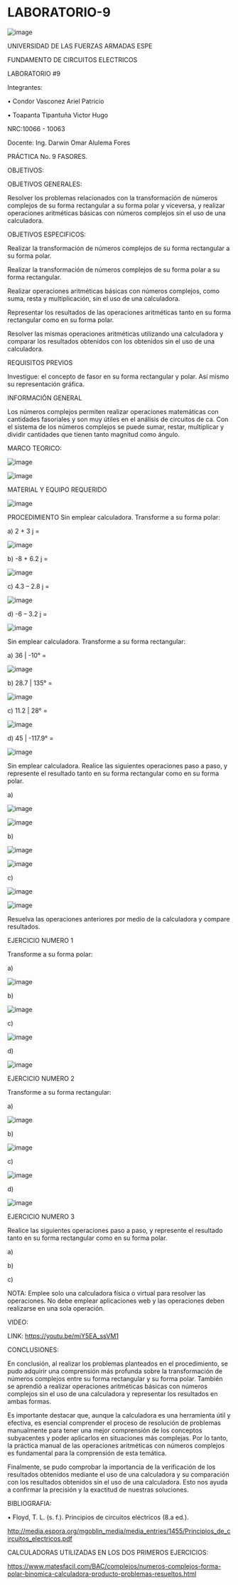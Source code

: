 # LABORATORIO-9

![image](https://user-images.githubusercontent.com/117923992/221039682-31b72108-fccb-4774-9bc8-f30bd5c722c9.png)

UNIVERSIDAD DE LAS FUERZAS ARMADAS ESPE

FUNDAMENTO DE CIRCUITOS ELECTRICOS

LABORATORIO #9

Integrantes:

• Condor Vasconez Ariel Patricio

• Toapanta Tipantuña Victor Hugo

NRC:10066 - 10063

Docente: Ing. Darwin Omar Alulema Fores

PRÁCTICA No. 9 FASORES.

OBJETIVOS:

OBJETIVOS GENERALES:

Resolver los problemas relacionados con la transformación de números complejos de su forma rectangular a su forma polar y viceversa, y realizar operaciones aritméticas básicas con números complejos sin el uso de una calculadora.

OBJETIVOS ESPECIFICOS:

Realizar la transformación de números complejos de su forma rectangular a su forma polar.

Realizar la transformación de números complejos de su forma polar a su forma rectangular.

Realizar operaciones aritméticas básicas con números complejos, como suma, resta y multiplicación, sin el uso de una calculadora.

Representar los resultados de las operaciones aritméticas tanto en su forma rectangular como en su forma polar.

Resolver las mismas operaciones aritméticas utilizando una calculadora y comparar los resultados obtenidos con los obtenidos sin el uso de una calculadora.

REQUISITOS PREVIOS

Investigue: el concepto de fasor en su forma rectangular y polar. Así mismo su representación gráfica.

INFORMACIÓN GENERAL

Los números complejos permiten realizar operaciones matemáticas con cantidades fasoriales y son muy útiles en el análisis de circuitos de ca. Con el sistema de
los números complejos se puede sumar, restar, multiplicar y dividir cantidades que tienen tanto magnitud como ángulo.

MARCO TEORICO:

![image](https://user-images.githubusercontent.com/117923992/221091696-a4a04579-4c69-44e3-baa9-541b7560ebac.png)

![image](https://user-images.githubusercontent.com/117923992/221091734-170b3ad5-9ae9-4e10-a640-8510af59fe1a.png)


MATERIAL Y EQUIPO REQUERIDO

![image](https://user-images.githubusercontent.com/117923992/220996928-534b0d02-c0c9-414f-9be3-8870a8bf12d3.png)

PROCEDIMIENTO
Sin emplear calculadora. Transforme a su forma polar:

a) 2 + 3 j =

![image](https://user-images.githubusercontent.com/117923992/221036963-6b7252fb-748d-46e6-a53b-ad4680a4cd44.png)

b) -8 + 6.2 j =

![image](https://user-images.githubusercontent.com/117923992/221037163-f0d9e374-614e-4fcd-9dc0-3d1c3bbd9957.png)

c) 4.3 – 2.8 j =

![image](https://user-images.githubusercontent.com/117923992/221037276-8dcd3674-f05b-4d39-9c0b-2b141414e8c1.png)

d) -6 – 3.2 j =

![image](https://user-images.githubusercontent.com/117923992/221037314-715efb6a-3d2d-4653-a7c1-5d45ff2939b7.png)

Sin emplear calculadora. Transforme a su forma rectangular:

a) 36 | -10° =

![image](https://user-images.githubusercontent.com/117923992/221038542-9dbf10ec-4373-47a2-8fe9-096c07240852.png)

b) 28.7 | 135° =

![image](https://user-images.githubusercontent.com/117923992/221038564-5e030488-40dd-42f7-a5c5-91f763767e01.png)

c) 11.2 | 28° =

![image](https://user-images.githubusercontent.com/117923992/221038596-57728789-f70e-459c-97c1-0be2ec100558.png)

d) 45 | -117.9° =

![image](https://user-images.githubusercontent.com/117923992/221038624-0cb1745b-f9f1-4299-af03-051ce9f6880b.png)

Sin emplear calculadora. Realice las siguientes operaciones paso a paso, y represente el resultado tanto en su forma rectangular como en su forma polar.

a)

![image](https://user-images.githubusercontent.com/117923992/221039014-2e432b44-1ca0-4dc0-bd49-1ffb701e4a64.png)

![image](https://user-images.githubusercontent.com/117923992/221039292-bc036d84-1020-44bf-84c0-459647fd618f.png)

b)

![image](https://user-images.githubusercontent.com/117923992/221039086-2ccca2e8-c9a7-4b2c-9883-e39bc61f172d.png)

![image](https://user-images.githubusercontent.com/117923992/221039341-97a98966-c0b1-4691-b41c-4f5b6b29a9ad.png)

c)

![image](https://user-images.githubusercontent.com/117923992/221039163-6c63e278-8051-4cc2-beb2-a0f48cad8dd2.png)

![image](https://user-images.githubusercontent.com/117923992/221039394-3684cf3a-914d-49b0-bf75-155484088f64.png)

Resuelva las operaciones anteriores por medio de la calculadora y compare resultados.

EJERCICIO NUMERO 1

Transforme a su forma polar:

a)

![image](https://user-images.githubusercontent.com/117923992/221040543-a19623ec-fc2e-41b6-8e55-2052b518f1aa.png)

b)

![image](https://user-images.githubusercontent.com/117923992/221040701-f3897cd1-07db-41e4-ba4f-0dc29bd17477.png)

c)

![image](https://user-images.githubusercontent.com/117923992/221040807-d1105c84-9b75-4854-a3eb-e8fb07b7b8a0.png)

d)

![image](https://user-images.githubusercontent.com/117923992/221040933-d25e83df-c1c0-4941-bee2-4d11b70a40b9.png)

EJERCICIO NUMERO 2 

Transforme a su forma rectangular:

a)

![image](https://user-images.githubusercontent.com/117923992/221041196-696d903b-d7f0-449f-9122-786e38fbc810.png)

b)

![image](https://user-images.githubusercontent.com/117923992/221041307-67dafad8-aac5-4909-85e5-cf49b29d7988.png)

c)

![image](https://user-images.githubusercontent.com/117923992/221041437-a85ffb10-f67b-49fe-a061-393501e28b54.png)

d)

![image](https://user-images.githubusercontent.com/117923992/221041526-6bf02cca-9563-4203-9b0e-7a47d9b559b6.png)

EJERCICIO NUMERO 3

 Realice las siguientes operaciones paso a paso, y represente el resultado tanto en su forma rectangular como en su forma polar.
 
a)


b)


c)


NOTA: Emplee solo una calculadora física o virtual para resolver las operaciones. No
debe emplear aplicaciones web y las operaciones deben realizarse en una sola
operación.

VIDEO:

LINK: https://youtu.be/miY5EA_ssVM1

CONCLUSIONES:

En conclusión, al realizar los problemas planteados en el procedimiento, se pudo adquirir una comprensión más profunda sobre la transformación de números complejos entre su forma rectangular y su forma polar. También se aprendió a realizar operaciones aritméticas básicas con números complejos sin el uso de una calculadora y representar los resultados en ambas formas.

Es importante destacar que, aunque la calculadora es una herramienta útil y efectiva, es esencial comprender el proceso de resolución de problemas manualmente para tener una mejor comprensión de los conceptos subyacentes y poder aplicarlos en situaciones más complejas. Por lo tanto, la práctica manual de las operaciones aritméticas con números complejos es fundamental para la comprensión de esta temática.

Finalmente, se pudo comprobar la importancia de la verificación de los resultados obtenidos mediante el uso de una calculadora y su comparación con los resultados obtenidos sin el uso de una calculadora. Esto nos ayuda a confirmar la precisión y la exactitud de nuestras soluciones.

BIBLIOGRAFIA:

• Floyd, T. L. (s. f.). Principios de circuitos eléctricos (8.a ed.).

http://media.espora.org/mgoblin_media/media_entries/1455/Principios_de_circuitos_electricos.pdf

CALCULADORAS UTILIZADAS EN LOS DOS PRIMEROS EJERCICIOS:

https://www.matesfacil.com/BAC/complejos/numeros-complejos-forma-polar-binomica-calculadora-producto-problemas-resueltos.html
